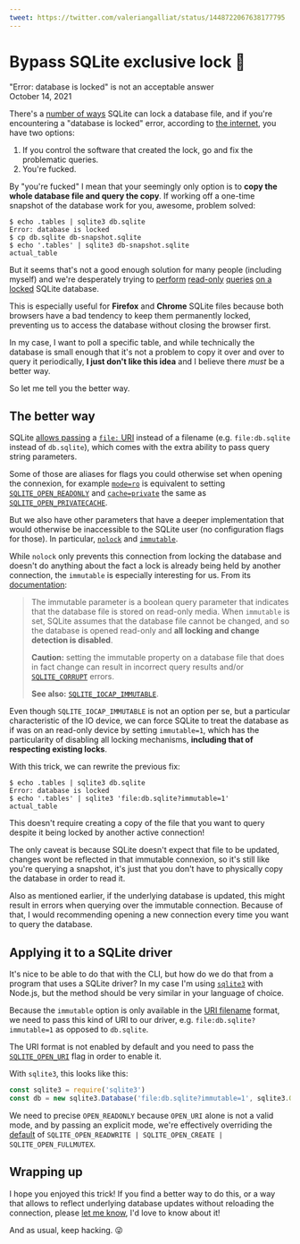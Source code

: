 ```yaml
---
tweet: https://twitter.com/valeriangalliat/status/1448722067638177795
---
```


# Bypass SQLite exclusive lock 🔐
"Error: database is locked" is not an acceptable answer  
October 14, 2021

There's a [number of ways](https://www.sqlite.org/lockingv3.html) SQLite
can lock a database file, and if you're encountering a "database is
locked" error, according to [the internet](https://stackoverflow.com/questions/151026/how-do-i-unlock-a-sqlite-database),
you have two options:

1. If you control the software that created the lock, go and fix the
   problematic queries.
1. You're fucked.

By "you're fucked" I mean that your seemingly only option is to **copy
the whole database file and query the copy**. If working off a one-time
snapshot of the database work for you, awesome, problem solved:

```console
$ echo .tables | sqlite3 db.sqlite
Error: database is locked
$ cp db.sqlite db-snapshot.sqlite
$ echo '.tables' | sqlite3 db-snapshot.sqlite
actual_table
```

But it seems that's not a good enough solution for many people (including myself)
and we're desperately trying to [perform](https://stackoverflow.com/questions/7857755/is-it-possible-to-open-a-locked-sqlite-database-in-read-only-mode)
[read-only](https://www.linuxquestions.org/questions/linux-server-73/can-i-open-sqlite-datbase-in-read-only-mode-4175578075/)
[queries](https://github.com/skeeto/emacsql/issues/34)
[on a](https://www.reddit.com/r/firefox/comments/aw01gq/how_to_disable_sqlite_database_locking_for/)
[locked](https://dba.stackexchange.com/questions/45368/how-do-i-prevent-sqlite-database-locks)
SQLite database.

This is especially useful for **Firefox** and **Chrome** SQLite files
because both browsers have a bad tendency to keep them permanently
locked, preventing us to access the database without closing the browser
first.

In my case, I want to poll a specific table, and while technically the
database is small enough that it's not a problem to copy it over and
over to query it periodically, **I just don't like this idea**
and I believe there *must* be a better way.

So let me tell you the better way.

## The better way

SQLite [allows passing](https://www.sqlite.org/c3ref/open.html) a
[`file:` URI](https://www.sqlite.org/uri.html) instead of a filename
(e.g. `file:db.sqlite` instead of `db.sqlite`), which comes with the
extra ability to pass query string parameters.

Some of those are aliases for flags you could otherwise set when opening
the connexion, for example [`mode=ro`](https://github.com/sqlite/sqlite/blob/8436f53ebe369e0d646068d3b25ea11673debf0e/src/main.c#L3023)
is equivalent to setting [`SQLITE_OPEN_READONLY`](https://www.sqlite.org/c3ref/c_open_autoproxy.html)
and [`cache=private`](https://github.com/sqlite/sqlite/blob/8436f53ebe369e0d646068d3b25ea11673debf0e/src/main.c#L3011)
the same as [`SQLITE_OPEN_PRIVATECACHE`](https://www.sqlite.org/c3ref/c_open_autoproxy.html).

But we also have other parameters that have a deeper implementation that
would otherwise be inaccessible to the SQLite user (no configuration
flags for those). In particular, [`nolock`](https://github.com/sqlite/sqlite/blob/8436f53ebe369e0d646068d3b25ea11673debf0e/src/pager.c#L4913)
and [`immutable`](https://github.com/sqlite/sqlite/blob/8436f53ebe369e0d646068d3b25ea11673debf0e/src/pager.c#L4915).

While `nolock` only prevents this connection from locking the database
and doesn't do anything about the fact a lock is already being held by
another connection, the `immutable` is especially interesting for us.
From its [documentation](https://www.sqlite.org/c3ref/open.html):

> The immutable parameter is a boolean query parameter that indicates
> that the database file is stored on read-only media. When `immutable`
> is set, SQLite assumes that the database file cannot be changed, and
> so the database is opened read-only and **all locking and change
> detection is disabled**.
>
> **Caution:** setting the immutable property on a database file that
> does in fact change can result in incorrect query results and/or
> [`SQLITE_CORRUPT`](https://www.sqlite.org/rescode.html#corrupt) errors.
>
> **See also:** [`SQLITE_IOCAP_IMMUTABLE`](https://www.sqlite.org/c3ref/c_iocap_atomic.html).

Even though `SQLITE_IOCAP_IMMUTABLE` is not an option per se, but a
particular characteristic of the IO device, we can force SQLite to treat
the database as if was on an read-only device by setting `immutable=1`,
which has the particularity of disabling all locking mechanisms,
**including that of respecting existing locks**.

With this trick, we can rewrite the previous fix:

```console
$ echo .tables | sqlite3 db.sqlite
Error: database is locked
$ echo '.tables' | sqlite3 'file:db.sqlite?immutable=1'
actual_table
```

This doesn't require creating a copy of the file that you want to
query despite it being locked by another active connection!

The only caveat is because SQLite doesn't expect that file to be
updated, changes wont be reflected in that immutable connexion, so it's
still like you're querying a snapshot, it's just that you don't have to
physically copy the database in order to read it.

Also as mentioned earlier, if the underlying database is updated, this
might result in errors when querying over the immutable connection.
Because of that, I would recommending opening a new connection every
time you want to query the database.

## Applying it to a SQLite driver

It's nice to be able to do that with the CLI, but how do we do that from
a program that uses a SQLite driver? In my case I'm using
[`sqlite3`](https://www.npmjs.com/package/sqlite3) with Node.js, but the
method should be very similar in your language of choice.

Because the `immutable` option is only available in the [URI filename](https://www.sqlite.org/uri.html)
format, we need to pass this kind of URI to our driver, e.g.
`file:db.sqlite?immutable=1` as opposed to `db.sqlite`.

The URI format is not enabled by default and you need to pass the
[`SQLITE_OPEN_URI`](https://www.sqlite.org/c3ref/c_open_autoproxy.html)
flag in order to enable it.

With `sqlite3`, this looks like this:

```js
const sqlite3 = require('sqlite3')
const db = new sqlite3.Database('file:db.sqlite?immutable=1', sqlite3.OPEN_READONLY | sqlite3.OPEN_URI)
```

We need to precise `OPEN_READONLY` because `OPEN_URI` alone is not a
valid mode, and by passing an explicit mode, we're effectively
overriding the [default](https://github.com/mapbox/node-sqlite3/blob/918052b538b0effe6c4a44c74a16b2749c08a0d2/src/database.cc#L135)
of `SQLITE_OPEN_READWRITE | SQLITE_OPEN_CREATE | SQLITE_OPEN_FULLMUTEX`.

## Wrapping up

I hope you enjoyed this trick! If you find a better way to do this, or
a way that allows to reflect underlying database updates without
reloading the connection, please [let me know](/val.md#contact), I'd
love to know about it!

And as usual, keep hacking. 😜
